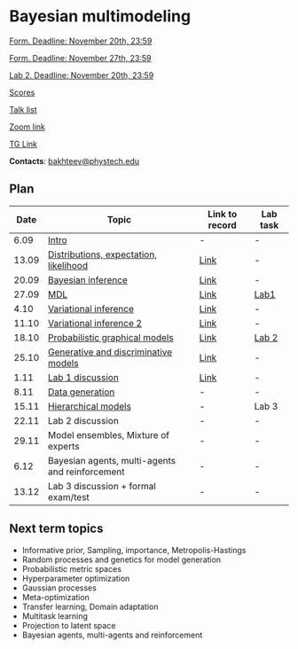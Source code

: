 # Bayesian multimodeling

[Form. Deadline: November 20th, 23:59](https://docs.google.com/forms/d/e/1FAIpQLSfPAjD1Bc5-rjmyOBEfoWiyEClXwlDqz-eDJhBHfaB2sz8RrQ/viewform?usp=sf_link)

[Form. Deadline: November 27th, 23:59](https://docs.google.com/forms/d/e/1FAIpQLSfRsDLs-qafUG1Ve5FjvlJVKKYQY7-7vGc_-wd_X6Jc2oq4Ug/viewform?usp=sf_link) 

[Lab 2. Deadline: November 20th, 23:59](lab2)


[Scores](eval.md)

[Talk list](talks.md)

[Zoom link](https://m1p.org/go_zoom2)

[TG Link](https://t.me/+DLmfDBvgk9NiNTFi)

**Contacts**: bakhteev@phystech.edu

## Plan
|Date|Topic|Link to record|Lab task|
| --- | --- | --- | --- |
| 6.09 |  [Intro](slides/slides_0_intro.pdf) | - | - |
| 13.09 |  [Distributions, expectation, likelihood](slides/slides_1_distributions.pdf) | [Link](https://www.youtube.com/watch?v=NzjzoJvSRLw) | - |
| 20.09 |  [Bayesian inference](slides/slides_2_inference.pdf) | [Link](https://www.youtube.com/watch?v=CtpEwFfb9QI) | - |
| 27.09 |  [MDL](slides/slides_3_mdl.pdf) | [Link](https://www.youtube.com/watch?v=nJLGfBJvZzg) | [Lab1](lab1) |
| 4.10 | [Variational inference](slides/slides_4_var1.pdf) | [Link](https://www.youtube.com/watch?v=m0HM6y4zMac) | - |
| 11.10 |  [Variational inference 2](slides/slides_5_var2.pdf) | [Link](https://www.youtube.com/watch?v=BMDV1KkktzA) | - |
| 18.10 | [Probabilistic graphical models](slides/slides_6_graph.pdf) | [Link](https://www.youtube.com/watch?v=cna0ovGvmC0) | [Lab 2](lab2) |
| 25.10 | [Generative and discriminative models](slides/slides_7_gendisc.pdf) | [Link](https://www.youtube.com/watch?v=C86NsPJu5Hw) | - |
| 1.11 |  [Lab 1 discussion](lab1)  | [Link](https://www.youtube.com/watch?v=kgnpV1epXwU) | - |
| 8.11 | [Data generation](slides/slides_8_generative.pdf)  | - | - |
| 15.11 |[Hierarchical models](slides/slides_9_hier.pdf)  | - | Lab 3 |
| 22.11 |  Lab 2 discussion | - | - |
| 29.11 | Model ensembles, Mixture of experts   | - | - |
| 6.12 |  Bayesian agents, multi-agents and reinforcement | - | - |
| 13.12 | Lab 3 discussion + formal exam/test | - | - |

## Next term topics
* Informative prior, Sampling, importance, Metropolis-Hastings
* Random processes and genetics for model generation
* Probabilistic metric spaces 
* Hyperparameter optimization
* Gaussian processes
* Meta-optimization
* Transfer learning, Domain adaptation
*  Multitask learning
* Projection to latent space
*  Bayesian agents, multi-agents and reinforcement

